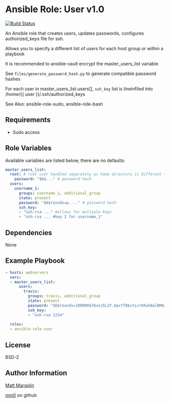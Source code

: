 Ansible Role: User v1.0
===

[![Build Status](https://travis-ci.org/mm0/ansible-role-user.svg?branch=master)](https://travis-ci.org/mm0/ansible-role-user)

An Ansible role that creates users, updates passwords, configures authorized_keys file for ssh.

Allows you to specify a different list of users for each host group or within a playbook

It is recommended to ansible-vault encrypt the master_users_list variable

See `files/generate_password_hash.py` to generate compatible password hashes

For each user in master_users_list.users[], `ssh_key` list is lineinfiled into /home/{{ user }}/.ssh/authorized_keys

See Also: ansible-role-sudo, ansible-role-bash


Requirements
--

- Sudo access

Role Variables
--

Available variables are listed below, there are no defaults:

```yml
master_users_list: 
  root: # root user handled separately as home directory is different than the rest of users
    password: "$6$..." # password hash
  users:
    username_1:
      groups: username_1, additional_group
      state: present
      password: "$6$rounds=p...." # password hash
      ssh_key:
      - "ssh-rsa ..." #allows for multiple keys
      - "ssh-rsa ... #key 2 for username_1"    
```

Dependencies
--

None 

Example Playbook
--

```yml
- hosts: webservers
  vars:
  - master_users_list:
      users:
        travis:
          groups: travis, additional_group
          state: present
          password: "$6$rounds=100000$76usz5L2Y.bpvtTB$vtivr8XwS0al8MA2q2s/YKEu312l7gHnK3eLkRo9QmKmk5XIIsDDAZmT7Hrc0YaLTQjD7wZ//HbwM49YjsxkJ/" # password hash
          ssh_key:
          - "ssh-rsa 1234"
    
  roles:
  - ansible-role-user
```

License
---------------

BSD-2

Author Information
------------------

[Matt Margolin](mailto:matt.margolin@gmail.com)

[mm0](https://github.com/mm0) on github
